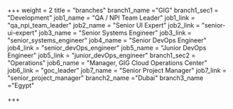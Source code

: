 +++
weight = 2
title = "branches"
branch1_name ="GIG"
branch1_sec1 = "Development"
job1_name = "QA / NPI Team Leader"
job1_link = "qa_npi_team_leader"
job2_name = "Senior UI Expert"
job2_link = "senior-ui-expert"
job3_name = "Senior Systems Engineer"
job3_link = "senior_systems_engineer"
job4_name = "Senior DevOps Engineer"
job4_link = "senior_devOps_engineer"
job5_name = "Junior DevOps Engineer"
job5_link = "junior_devOps_engineer"
branch1_sec2 = "Operations"
job6_name = "Manager, GIG Cloud Operations Center"
job6_link = "goc_leader"
job7_name = "Senior Project Manager"
job7_link = "senior_project_manager"
branch2_name ="Dubai"
branch3_name ="Egypt"

+++
